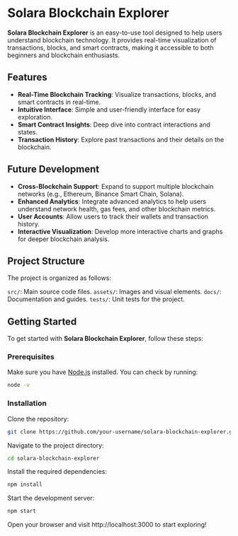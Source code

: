 # Solara Blockchain Explorer

**Solara Blockchain Explorer** is an easy-to-use tool designed to help users understand blockchain technology. It provides real-time visualization of transactions, blocks, and smart contracts, making it accessible to both beginners and blockchain enthusiasts.

## Features

- **Real-Time Blockchain Tracking**: Visualize transactions, blocks, and smart contracts in real-time.
- **Intuitive Interface**: Simple and user-friendly interface for easy exploration.
- **Smart Contract Insights**: Deep dive into contract interactions and states.
- **Transaction History**: Explore past transactions and their details on the blockchain.

## Future Development

- **Cross-Blockchain Support**: Expand to support multiple blockchain networks (e.g., Ethereum, Binance Smart Chain, Solana).
- **Enhanced Analytics**: Integrate advanced analytics to help users understand network health, gas fees, and other blockchain metrics.
- **User Accounts**: Allow users to track their wallets and transaction history.
- **Interactive Visualization**: Develop more interactive charts and graphs for deeper blockchain analysis.

## Project Structure

The project is organized as follows:

`src/`: Main source code files. 
`assets/`: Images and visual elements. 
`docs/`: Documentation and guides. 
`tests/`: Unit tests for the project.

## Getting Started

To get started with **Solara Blockchain Explorer**, follow these steps:

### Prerequisites

Make sure you have [Node.js](https://nodejs.org/) installed. You can check by running:

```bash
node -v
```

### Installation
Clone the repository:

```bash
git clone https://github.com/your-username/solara-blockchain-explorer.git
```
Navigate to the project directory:

```bash
cd solara-blockchain-explorer
```

Install the required dependencies:

```bash
npm install
```
Start the development server:

```bash
npm start
```
Open your browser and visit http://localhost:3000 to start exploring!
